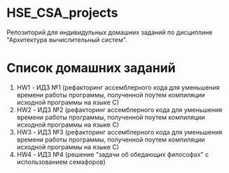 # HSE_CSA_projects
Репозиторий для индивидульных домашних заданий по дисциплине "Архитектура вычислительный систем".
# Список домашних заданий
1. HW1 - ИДЗ №1 (рефакторинг ассемблерного кода для уменьшения времени работы программы, полученной поутем компиляции исходной программы на языке С)
2. HW2 - ИДЗ №2 (рефакторинг ассемблерного кода для уменьшения времени работы программы, полученной поутем компиляции исходной программы на языке С)
3. HW3 - ИДЗ №3 (рефакторинг ассемблерного кода для уменьшения времени работы программы, полученной поутем компиляции исходной программы на языке С)
4. HW4 - ИДЗ №4 (решение "задачи об обедающих философах" с использованием семафоров)
